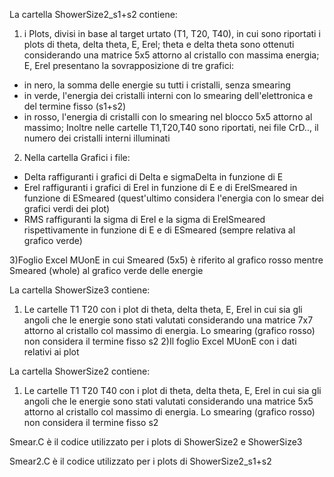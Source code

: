 La cartella ShowerSize2_s1+s2 contiene:
1) i Plots, divisi in base al target urtato (T1, T20, T40), in cui sono riportati i plots di theta, delta theta, E, Erel; 
theta e delta theta sono ottenuti considerando una matrice 5x5 attorno al cristallo con massima energia; 
E, Erel presentano la sovrapposizione di tre grafici:
- in nero, la somma delle energie su tutti i cristalli, senza smearing
- in verde, l'energia dei cristalli interni con lo smearing dell'elettronica e del termine fisso (s1+s2)
- in rosso, l'energia di cristalli con lo smearing nel blocco 5x5 attorno al massimo;
Inoltre nelle cartelle T1,T20,T40 sono riportati, nei file CrD.., il numero dei cristalli interni illuminati

2) Nella cartella Grafici i file:
- Delta raffiguranti i grafici di Delta e sigmaDelta in funzione di E
- Erel raffiguranti i grafici di Erel in funzione di E e di ErelSmeared in funzione di ESmeared (quest'ultimo considera       l'energia con lo smear dei grafici verdi dei plot)
- RMS raffiguranti la sigma di Erel e la sigma di ErelSmeared rispettivamente in funzione di E e di ESmeared (sempre relativa al grafico verde)

3)Foglio Excel MUonE in cui Smeared (5x5) è riferito al grafico rosso mentre Smeared (whole) al grafico verde delle energie

La cartella ShowerSize3 contiene:
1) Le cartelle T1 T20 con i plot di theta, delta theta, E, Erel in cui sia gli angoli che le energie sono stati valutati considerando una matrice 7x7 attorno al cristallo col massimo di energia. Lo smearing (grafico rosso) non considera il termine fisso s2
2)Il foglio Excel MUonE con i dati relativi ai plot

La cartella ShowerSize2 contiene:
1) Le cartelle T1 T20 T40 con i plot di theta, delta theta, E, Erel in cui sia gli angoli che le energie sono stati valutati considerando una matrice 5x5 attorno al cristallo col massimo di energia. Lo smearing (grafico rosso) non considera il termine fisso s2

Smear.C è il codice utilizzato per i plots di ShowerSize2 e ShowerSize3

Smear2.C è il codice utilizzato per i plots di ShowerSize2_s1+s2
